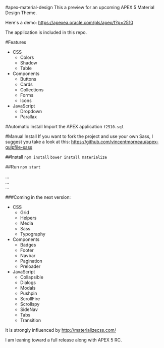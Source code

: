 #apex-material-design
This a preview for an upcoming APEX 5 Material Design Theme.

Here's a demo: https://apexea.oracle.com/pls/apex/f?p=2510

The application is included in this repo.

#Features
- CSS
	+ Colors
	+ Shadow
	+ Table
- Components
	+ Buttons
	+ Cards
	+ Collections
	+ Forms
	+ Icons
- JavaScript
	+ Dropdown
	+ Parallax

#Automatic Install
Import the APEX application ```f2510.sql```

#Manual Install
If you want to fork the project and use your own Sass, I suggest you take a look at this: https://github.com/vincentmorneau/apex-gulpfile-sass

##Install
```npm install```
```bower install materialize```

##Run
```npm start```

...  
...  
...  

###Coming in the next version:
- CSS
	+ Grid
	+ Helpers
	+ Media
	+ Sass
	+ Typography
- Components
	+ Badges
	+ Footer
	+ Navbar
	+ Pagination
	+ Preloader
- JavaScript
	+ Collapsible
	+ Dialogs
	+ Modals
	+ Pushpin
	+ ScrollFire
	+ Scrollspy
	+ SideNav
	+ Tabs
	+ Transition

It is strongly influenced by http://materializecss.com/  

I am leaning toward a full release along with APEX 5 RC.